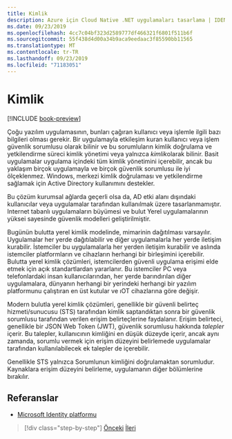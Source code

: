 ```yaml
---
title: Kimlik
description: Azure için Cloud Native .NET uygulamaları tasarlama | IDENTITY
ms.date: 09/23/2019
ms.openlocfilehash: 4cc7c04bf323d2589777df466321f6801f511b6f
ms.sourcegitcommit: 55f438d4d00a34b9aca9eedaac3f85590bb11565
ms.translationtype: MT
ms.contentlocale: tr-TR
ms.lasthandoff: 09/23/2019
ms.locfileid: "71183051"
---
```

# <a name="identity"></a>Kimlik

[!INCLUDE [book-preview](../../../includes/book-preview.md)]

Çoğu yazılım uygulamasının, bunları çağıran kullanıcı veya işlemle ilgili bazı bilgileri olması gerekir. Bir uygulamayla etkileşim kuran kullanıcı veya işlem güvenlik sorumlusu olarak bilinir ve bu sorumluların kimlik doğrulama ve yetkilendirme süreci kimlik yönetimi veya yalnızca *kimlik*olarak bilinir. Basit uygulamalar uygulama içindeki tüm kimlik yönetimini içerebilir, ancak bu yaklaşım birçok uygulamayla ve birçok güvenlik sorumlusu ile iyi ölçeklenmez. Windows, merkezi kimlik doğrulaması ve yetkilendirme sağlamak için Active Directory kullanımını destekler.

<!-- (insert figure showing Windows AD auth model) -->

Bu çözüm kurumsal ağlarda geçerli olsa da, AD etki alanı dışındaki kullanıcılar veya uygulamalar tarafından kullanılmak üzere tasarlanmamıştır. Internet tabanlı uygulamaların büyümesi ve bulut Yerel uygulamalarının yüksei sayesinde güvenlik modelleri geliştirilmiştir.

Bugünün bulutta yerel kimlik modelinde, mimarinin dağıtılması varsayılır. Uygulamalar her yerde dağıtılabilir ve diğer uygulamalarla her yerde iletişim kurabilir. İstemciler bu uygulamalarla her yerden iletişim kurabilir ve aslında istemciler platformların ve cihazların herhangi bir birleşimini içerebilir. Bulutta yerel kimlik çözümleri, istemcilerden güvenli uygulama erişimi elde etmek için açık standartlardan yararlanır. Bu istemciler PC veya telefonlardaki insan kullanıcılarından, her yerde barındırılan diğer uygulamalara, dünyanın herhangi bir yerindeki herhangi bir yazılım platformunu çalıştıran en üst kutular ve ıOT cihazlarına göre değişir.

Modern bulutla yerel kimlik çözümleri, genellikle bir güvenli belirteç hizmeti/sunucusu (STS) tarafından kimlik saptandıktan sonra bir güvenlik sorumlusu tarafından verilen erişim belirteçlerine faydalanır. Erişim belirteci, genellikle bir JSON Web Token (JWT), güvenlik sorumlusu hakkında *talepler* içerir. Bu talepler, kullanıcının kimliğini en düşük düzeyde içerir, ancak aynı zamanda, sorumlu vermek için erişim düzeyini belirlemede uygulamalar tarafından kullanılabilecek ek talepler de içerebilir.

<!-- (insert figure showing basic handshake involving a principal, an STS, and an app) -->

Genellikle STS yalnızca Sorumlunun kimliğini doğrulamaktan sorumludur. Kaynaklara erişim düzeyini belirleme, uygulamanın diğer bölümlerine bırakılır.

## <a name="references"></a>Referanslar

- [Microsoft Identity platformu](https://docs.microsoft.com/azure/active-directory/develop/)

>[!div class="step-by-step"]
>[Önceki](azure-monitor.md)
>[İleri](authentication-authorization.md)
